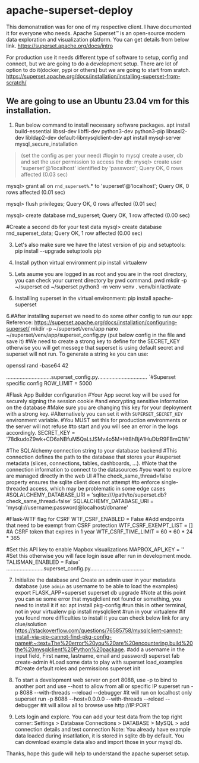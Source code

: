 # apache-superset-deploy
This demonatration was for one of my respective client. I have documented it for everyone who needs.
Apache Superset™ is an open-source modern data exploration and visualization platform.
You can get details from below link.
https://superset.apache.org/docs/intro

For production use it needs different type of software to setup, config and connect, but we are going to do a development setup.
There are lot of option to do it(docker, pypi or others) but we are going to start from sratch.
https://superset.apache.org/docs/installation/installing-superset-from-scratch/

## We are going to use an Ubuntu 23.04 vm for this installation.
1. Run below command to install necessary software packages.
    apt install build-essential libssl-dev libffi-dev python3-dev python3-pip libsasl2-dev libldap2-dev default-libmysqlclient-dev
    apt install mysql-server
    mysql_secure_installation
> (set the config as per your need)
#login to mysql create a user, db and set the user permission to access the db:
mysql> create user 'superset'@'localhost' identified by 'password';
Query OK, 0 rows affected (0.03 sec)

mysql> grant all on `rnd_superset%`.* to 'superset'@'localhost';
Query OK, 0 rows affected (0.01 sec)

mysql> flush privileges;
Query OK, 0 rows affected (0.01 sec)

mysql> create database rnd_superset;
Query OK, 1 row affected (0.00 sec)

#Create a second db for your test data
mysql> create database rnd_superset_data;
Query OK, 1 row affected (0.00 sec)

3. Let's also make sure we have the latest version of pip and setuptools:
pip install --upgrade setuptools pip

4. Install python virtual environment
pip install virtualenv

5. Lets asume you are logged in as root and you are in the root directory, you can check your current directory by pwd command.
pwd
mkdir -p ~/superset
cd ~/superset
python3 -m venv venv
. venv/bin/activate

6. Installling superset in the virtual environment:
pip install apache-superset

6.#After installing superset we need to do some other config to run our app:
Reference: https://superset.apache.org/docs/installation/configuring-superset/
mkdir -p ~/superset/venv/app
nano ~/superset/venv/app/superset_config.py (put below config in the file and save it)
#We need to create a strong key to define for the SECRET_KEY otherwise you will get messege that superset is using default secret and superset will not run. To generate a string ke you can use:

openssl rand -base64 42

..............................superset_config.py.................................
`#Superset specific config
ROW_LIMIT = 5000

#Flask App Builder configuration
#Your App secret key will be used for securely signing the session cookie
#and encrypting sensitive information on the database
#Make sure you are changing this key for your deployment with a strong key.
#Alternatively you can set it with `SUPERSET_SECRET_KEY` environment variable.
#You MUST set this for production environments or the server will not refuse
#to start and you will see an error in the logs accordingly.
SECRET_KEY = '78dkudoZ9wk+CD6aNBfuM5QaLtJSMv4o5M+Ht8hBjA1HuDlzR9FBmQ1W'

#The SQLAlchemy connection string to your database backend
#This connection defines the path to the database that stores your
#superset metadata (slices, connections, tables, dashboards, ...).
#Note that the connection information to connect to the datasources
#you want to explore are managed directly in the web UI
#The check_same_thread=false property ensures the sqlite client does not attempt
#to enforce single-threaded access, which may be problematic in some edge cases
#SQLALCHEMY_DATABASE_URI = 'sqlite:////path/to/superset.db?check_same_thread=false'
SQLALCHEMY_DATABASE_URI = 'mysql://username:password@localhost/dbname'

#Flask-WTF flag for CSRF
WTF_CSRF_ENABLED = False
#Add endpoints that need to be exempt from CSRF protection
WTF_CSRF_EXEMPT_LIST = []
#A CSRF token that expires in 1 year
WTF_CSRF_TIME_LIMIT = 60 * 60 * 24 * 365

#Set this API key to enable Mapbox visualizations
MAPBOX_API_KEY = ''
#Set this otherwise you will face login issue after run in development mode.
TALISMAN_ENABLED = False`
.........................superset_config.py....................................

7. Initialize the database and Create an admin user in your metadata database (use `admin` as username to be able to load the examples)
export FLASK_APP=superset
superset db upgrade
#Note at this point you can se some error that mysqlclient not found or something, you need to install it if so:
apt install pkg-config #run this in other terminal, not in your virtualenv
pip install mysqlclient #run in your virtualenv
#if you found more difficulties to install it you can check below link for any clue/solution
https://stackoverflow.com/questions/76585758/mysqlclient-cannot-install-via-pip-cannot-find-pkg-config-name#:~:text=The%20error%20you%20are%20encountering,build%20the%20mysqlclient%20Python%20package.
#add a username in the input field, First name, lastname, email and password)
superset fab create-admin
#Load some data to play with
superset load_examples
#Create default roles and permissions
superset init

8. To start a development web server on port 8088, use -p to bind to another port and use --host to allow from all or specific IP
superset run -p 8088 --with-threads --reload --debugger #it will run on localhost only
superset run -p 8088 --host=0.0.0.0 --with-threads --reload --debugger #it will allow all to browse use http://IP:PORT

9. Lets login and explore. You can add your test data from the top right corner:
Settings > Database Connections > DATABASE > MySQL > add connection details and test connection
Note: You already have example data loaded during insatllation, it is stored in sqlite db by default. You can download example data also and import those in your mysql db.

Thanks, hope this gude will help to understand the apache superset setup.






